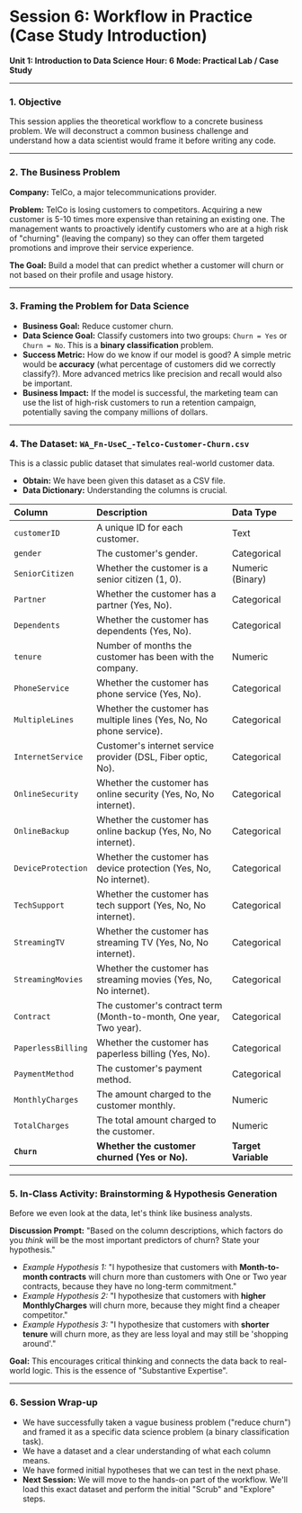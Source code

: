 # Session 6: Workflow in Practice (Case Study Introduction)

**Unit 1: Introduction to Data Science**
**Hour: 6**
**Mode: Practical Lab / Case Study**

---

### 1. Objective

This session applies the theoretical workflow to a concrete business problem. We will deconstruct a common business challenge and understand how a data scientist would frame it before writing any code.

---

### 2. The Business Problem

**Company:** TelCo, a major telecommunications provider.

**Problem:** TelCo is losing customers to competitors. Acquiring a new customer is 5-10 times more expensive than retaining an existing one. The management wants to proactively identify customers who are at a high risk of "churning" (leaving the company) so they can offer them targeted promotions and improve their service experience.

**The Goal:** Build a model that can predict whether a customer will churn or not based on their profile and usage history.

---

### 3. Framing the Problem for Data Science

*   **Business Goal:** Reduce customer churn.
*   **Data Science Goal:** Classify customers into two groups: `Churn = Yes` or `Churn = No`. This is a **binary classification** problem.
*   **Success Metric:** How do we know if our model is good? A simple metric would be **accuracy** (what percentage of customers did we correctly classify?). More advanced metrics like precision and recall would also be important.
*   **Business Impact:** If the model is successful, the marketing team can use the list of high-risk customers to run a retention campaign, potentially saving the company millions of dollars.

---

### 4. The Dataset: `WA_Fn-UseC_-Telco-Customer-Churn.csv`

This is a classic public dataset that simulates real-world customer data.

*   **Obtain:** We have been given this dataset as a CSV file.
*   **Data Dictionary:** Understanding the columns is crucial.

| Column | Description | Data Type |
| :--- | :--- | :--- |
| `customerID` | A unique ID for each customer. | Text |
| `gender` | The customer's gender. | Categorical |
| `SeniorCitizen` | Whether the customer is a senior citizen (1, 0). | Numeric (Binary) |
| `Partner` | Whether the customer has a partner (Yes, No). | Categorical |
| `Dependents` | Whether the customer has dependents (Yes, No). | Categorical |
| `tenure` | Number of months the customer has been with the company. | Numeric |
| `PhoneService` | Whether the customer has phone service (Yes, No). | Categorical |
| `MultipleLines` | Whether the customer has multiple lines (Yes, No, No phone service). | Categorical |
| `InternetService` | Customer's internet service provider (DSL, Fiber optic, No).| Categorical |
| `OnlineSecurity` | Whether the customer has online security (Yes, No, No internet). | Categorical |
| `OnlineBackup` | Whether the customer has online backup (Yes, No, No internet). | Categorical |
| `DeviceProtection`| Whether the customer has device protection (Yes, No, No internet).| Categorical |
| `TechSupport` | Whether the customer has tech support (Yes, No, No internet). | Categorical |
| `StreamingTV` | Whether the customer has streaming TV (Yes, No, No internet). | Categorical |
| `StreamingMovies`| Whether the customer has streaming movies (Yes, No, No internet). | Categorical |
| `Contract` | The customer's contract term (Month-to-month, One year, Two year).| Categorical |
| `PaperlessBilling`| Whether the customer has paperless billing (Yes, No). | Categorical |
| `PaymentMethod` | The customer's payment method. | Categorical |
| `MonthlyCharges`| The amount charged to the customer monthly. | Numeric |
| `TotalCharges` | The total amount charged to the customer. | Numeric |
| **`Churn`** | **Whether the customer churned (Yes or No).** | **Target Variable**|

---

### 5. In-Class Activity: Brainstorming & Hypothesis Generation

Before we even look at the data, let's think like business analysts.

**Discussion Prompt:** "Based on the column descriptions, which factors do you *think* will be the most important predictors of churn? State your hypothesis."

*   *Example Hypothesis 1:* "I hypothesize that customers with **Month-to-month contracts** will churn more than customers with One or Two year contracts, because they have no long-term commitment."
*   *Example Hypothesis 2:* "I hypothesize that customers with **higher MonthlyCharges** will churn more, because they might find a cheaper competitor."
*   *Example Hypothesis 3:* "I hypothesize that customers with **shorter tenure** will churn more, as they are less loyal and may still be 'shopping around'."

**Goal:** This encourages critical thinking and connects the data back to real-world logic. This is the essence of "Substantive Expertise".

---

### 6. Session Wrap-up

*   We have successfully taken a vague business problem ("reduce churn") and framed it as a specific data science problem (a binary classification task).
*   We have a dataset and a clear understanding of what each column means.
*   We have formed initial hypotheses that we can test in the next phase.
*   **Next Session:** We will move to the hands-on part of the workflow. We'll load this exact dataset and perform the initial "Scrub" and "Explore" steps.